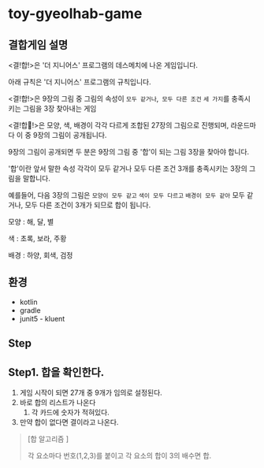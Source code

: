 # toy-gyeolhab-game

## 결합게임 설명

<결!합!>은 '더 지니어스' 프로그램의 데스메치에 나온 게임입니다.

아래 규칙은 '더 지니어스' 프로그램의 규칙입니다. 



<결!합!>은 9장의 그림 중 그림의 속성이 `모두 같거나`,` 모두 다른 조건` `세 가지`를 충족시키는 그림을 3장 찾아내는 게임

<결!합!>은 모양, 색, 배경이 각각 다르게 조합된 27장의 그림으로 진행되며, 라운드마다 이 중 9장의 그림이 공개됩니다.

9장의 그림이 공개되면 두 분은 9장의 그림 중 '합'이 되는 그림 3장을 찾아야 합니다.

'합'이란 앞서 말한 속성 각각이 모두 같거나 모두 다른 조건 3개를 충족시키는 3장의 그림을 말합니다.

예를들어, 다음 3장의 그림은 `모양이 모두 같고` `색이 모두 다르고` `배경이 모두 같아` 모두 같거나, 모두 다른 조건이 3개가 되므로 합이 됩니다.



모양 : 해, 달, 별

색 : 초록, 보라, 주황

배경 : 하양, 회색, 검정



## 환경

* kotlin
* gradle
* junit5 - kluent



## Step 

## Step1. 합을 확인한다.

1. 게임 시작이 되면 27개 중 9개가 임의로 설정된다.
2. 바로 합의 리스트가 나온다
   1. 각 카드에 숫자가 적혀있다.
3. 만약 합이 없다면 결이라고 나온다.



> [합 알고리즘 ]
>
> 각 요소마다 번호(1,2,3)를 붙이고 각 요소의 합이 3의 배수면 합.